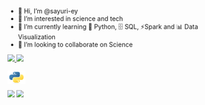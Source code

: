 - 👋 Hi, I’m @sayuri-ey
- 👀 I’m interested in science and tech
- 🌱 I’m currently learning 🐍 Python, 🗄 SQL, ⚡️Spark and 📊 Data Visualization
- 💞️ I’m looking to collaborate on Science

<div>
  <a href="https://github.com/sayuri-ey" target="_blank">
  <img height="150em" src="https://github-readme-stats.vercel.app/api?username=sayuri-ey&show_icons=true&theme=material-palenight&include_all_commits=true&count_private=true"/>
  <img height="150em" src="https://github-readme-stats.vercel.app/api/top-langs/?username=sayuri-ey&layout=compact&langs_count=7&theme=material-palenight"/>
</div>
  
<div style="display: inline_block"><br>
<img align="center" alt="Rafa-Python" height="30" width="40" src="https://raw.githubusercontent.com/devicons/devicon/master/icons/python/python-original.svg">
</div>
  
<div> 

<a href = "mailto:contato.sayuri.ey@gmail.com" target="_blank"><img src="https://img.shields.io/badge/-Gmail-%23333?style=for-the-badge&logo=gmail&logoColor=white" target="_blank"></a>
<a href="https://www.linkedin.com/in/fabiane-sayuri-iwai" target="_blank"><img src="https://img.shields.io/badge/-LinkedIn-%230077B5?style=for-the-badge&logo=linkedin&logoColor=white" target="_blank"></a> 
